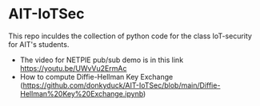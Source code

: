 # AIT-IoTSec
This repo inculdes the collection of python code for the class IoT-security for AIT's students. 

- The video for NETPIE pub/sub demo is in this link https://youtu.be/UWvVu2ErmAc
- How to compute Diffie-Hellman Key Exchange (https://github.com/donkyduck/AIT-IoTSec/blob/main/Diffie-Hellman%20Key%20Exchange.ipynb)
